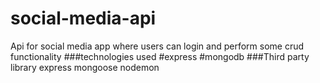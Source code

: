 # social-media-api
Api for social media app where users can login and  perform some crud functionality
###technologies used
#express
#mongodb
###Third party library
express
mongoose
nodemon


